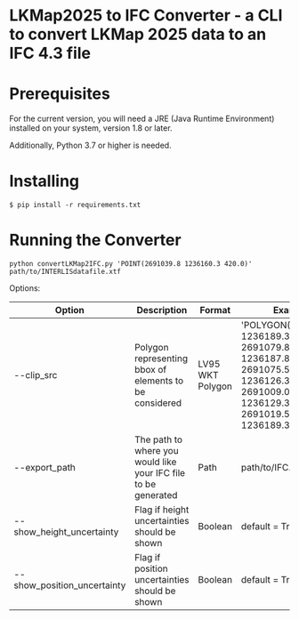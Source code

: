 
LKMap2025 to IFC Converter - a CLI to convert LKMap 2025 data to an IFC 4.3 file
===================
 
Prerequisites
===================
For the current version, you will need a JRE (Java Runtime Environment) installed on your system, version 1.8 or later.

Additionally, Python 3.7 or higher is needed.


Installing 
=================
```
$ pip install -r requirements.txt
```


Running the Converter
=================
```
python convertLKMap2IFC.py 'POINT(2691039.8 1236160.3 420.0)' path/to/INTERLISdatafile.xtf
```

Options:

Option | Description | Format | Example
--- | --- | --- | --- 
--clip_src | Polygon representing bbox of elements to be considered | LV95 WKT Polygon | 'POLYGON((2691019.5 1236189.3, 2691079.8 1236187.8, 2691075.5 1236126.3, 2691009.0 1236129.3, 2691019.5 1236189.3))'
--export_path | The path to where you would like your IFC file to be generated | Path | path/to/IFC.ifc
--show_height_uncertainty | Flag if height uncertainties should be shown | Boolean | default = True
--show_position_uncertainty | Flag if position uncertainties should be shown | Boolean | default = True

